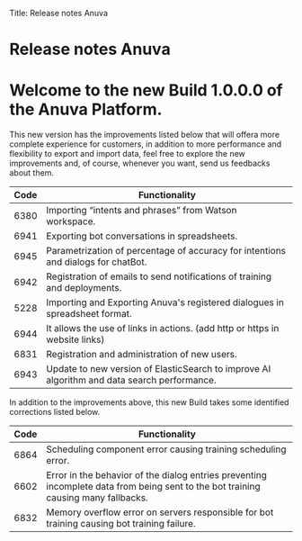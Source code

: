 Title: Release notes Anuva
# Release notes Anuva

# Welcome to the new Build 1.0.0.0 of the Anuva Platform.

This new version has the improvements listed below that will offera more 
complete experience for customers, in addition to more performance and
flexibility to export and import data, feel free to explore the new 
improvements and, of course, whenever you want, send us feedbacks about them.

|Code|Functionality|
|--------------|------------------|
|6380|Importing “intents and phrases” from Watson workspace.|
|6941|Exporting bot conversations in spreadsheets.|
|6945|Parametrization of percentage of accuracy for intentions and dialogs for chatBot.|
|6942|Registration of emails to send notifications of training and deployments.|
|5228|Importing and Exporting Anuva's registered dialogues in spreadsheet format.|
|6944|It allows the use of links in actions. (add http or https in website links)|
|6831|Registration and administration of new users.|
|6943|Update to new version of ElasticSearch to improve AI algorithm and data search performance.|

In addition to the improvements above, this new Build takes some identified corrections listed below.

|Code|Functionality|
|--------------|------------------|
|6864|Scheduling component error causing training scheduling error.|
|6602|Error in the behavior of the dialog entries preventing incomplete data from being sent to the bot training causing many fallbacks.|
|6832|Memory overflow error on servers responsible for bot training causing bot training failure.|
